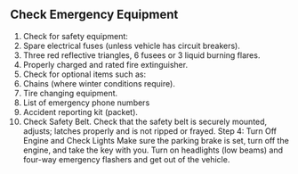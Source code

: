 ## Check Emergency Equipment
1. Check for safety equipment:
2. Spare electrical fuses (unless vehicle has circuit breakers).
3. Three red reflective triangles, 6 fusees or 3 liquid burning flares.
4. Properly charged and rated fire extinguisher.
5. Check for optional items such as:
6. Chains (where winter conditions require).
7. Tire changing equipment.
8. List of emergency phone numbers
9. Accident reporting kit (packet).
10. Check Safety Belt. Check that the safety belt is securely mounted, adjusts; latches properly and is not ripped or frayed.
Step 4: Turn Off Engine and Check Lights
Make sure the parking brake is set, turn off the engine, and take the key with you. Turn on headlights (low beams) and four-way emergency flashers and get out of the vehicle.